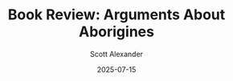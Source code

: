 ---
layout: podcast
title: "Book Review: Arguments About Aborigines"
author: Scott Alexander
description: https://www.astralcodexten.com/p/book-review-arguments-about-aborigines
date: 2025-07-15
length: 10223643
duration: 2556
guid: book-review-arguments-about-aborigines
---
